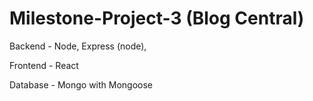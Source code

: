 # Milestone-Project-3 (Blog Central)


Backend - Node, Express (node), 

Frontend - React 

Database - Mongo with Mongoose
